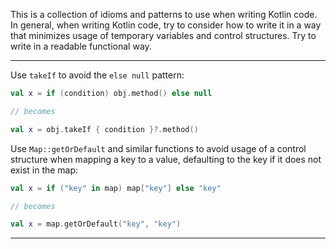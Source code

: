 This is a collection of idioms and patterns to use when writing Kotlin code. In general, when writing Kotlin code, try to consider how to write it in a way that minimizes usage of temporary variables and control structures. Try to write in a readable functional way.

- - -

Use `takeIf` to avoid the `else null` pattern:
```kotlin
val x = if (condition) obj.method() else null

// becomes

val x = obj.takeIf { condition }?.method()
```

Use `Map::getOrDefault` and similar functions to avoid usage of a control structure when mapping a key to a value, defaulting to the key if it does not exist in the map:
```kotlin
val x = if ("key" in map) map["key"] else "key"

// becomes

val x = map.getOrDefault("key", "key")
```

- - -
